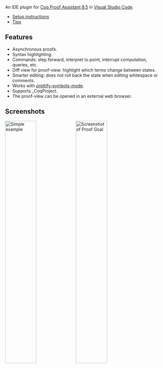An IDE plugin for [Coq Proof Assistant 8.5](https://coq.inria.fr/) in [Visual Studio Code](https://code.visualstudio.com/).

* [Setup instructions](wiki/Setup)
* [Tips](wiki/Tips)

## Features
* Asynchronous proofs.
* Syntax highlighting.
* Commands: step forward, interpret to point, interrupt computation, queries, etc.
* Diff view for proof-view: highlight which terms change between states.
* Smarter editing: does not roll back the state when editing whitespace or comments.
* Works with [prettify-symbols-mode](https://marketplace.visualstudio.com/items?itemName=siegebell.prettify-symbols-mode).
* Supports \_CoqProject.
* The proof-view can be opened in an external web browser.

## Screenshots
<img alt="Simple example" src="https://cloud.githubusercontent.com/assets/16118166/19991384/3a8ed38c-a20b-11e6-88f6-cf9a9b04fe83.png" width="45%"/> <img alt="Screenshot of Proof Goal" src="https://cloud.githubusercontent.com/assets/16118166/15950935/9c8537dc-2e81-11e6-9954-5eefeac23a7a.png" width="45%"/>
